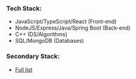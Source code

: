 ### Tech Stack:
- JavaScript/TypeScript/React (Front-end)
- NodeJS/Express/Java/Spring Boot (Back-end)
- C++ (DS/Algorithms)
- SQL/MongoDB (Databases)

### Secondary Stack:
- <a href="https://github.com/RajKadir/RajKadir/blob/master/SecondaryStack.md">Full list</a>
